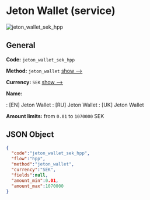
# Jeton Wallet (service) 
![jeton_wallet_sek_hpp](https://static.openfintech.io/payment_methods/jeton_wallet_sek_hpp/logo.svg?w=400&c=v0.59.26#w200)  

## General 
 
**Code:** `jeton_wallet_sek_hpp` 
 
**Method:** `jeton_wallet` 
 [show -->](/payment-methods/jeton_wallet/) 
 
**Currency:** `SEK` [show -->](/currencies/SEK/) 
 
**Name:** 
 
:	[EN] Jeton Wallet 
:	[RU] Jeton Wallet 
:	[UK] Jeton Wallet 
 
**Amount limits:** from `0.01` to `1070000` SEK 

## JSON Object 

```json
{
  "code":"jeton_wallet_sek_hpp",
  "flow":"hpp",
  "method":"jeton_wallet",
  "currency":"SEK",
  "fields":null,
  "amount_min":0.01,
  "amount_max":1070000
}
```  

